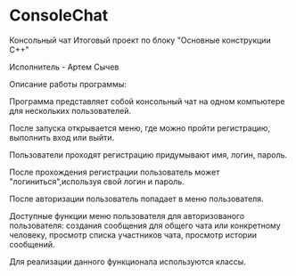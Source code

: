 # ConsoleChat
Консольный чат
Итоговый проект по блоку "Основные конструкции С++"

Исполнитель - Артем Сычев

Описание работы программы:

Программа представляет собой консольный чат на одном компьютере для нескольких пользователей.

После запуска открывается меню, где можно пройти регистрацию, выполнить вход или выйти.

Пользователи проходят регистрацию придумывают имя, логин, пароль.

После прохождения регистрации пользователь может "логиниться",используя свой логин и пароль.

После авторизации пользователь попадает в меню пользователя.

Доступные функции меню пользователя для авторизованого пользователя: создания сообщения для общего чата или конкретному человеку, просмотр списка участников чата, просмотр истории сообщений.

Для реализации данного функционала используются классы.

